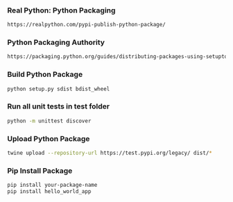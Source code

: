 ### Real Python: Python Packaging 
```bash
https://realpython.com/pypi-publish-python-package/
```

### Python Packaging Authority
```bash
https://packaging.python.org/guides/distributing-packages-using-setuptools/#distributing-packages
```

### Build Python Package
```bash
python setup.py sdist bdist_wheel
```

### Run all unit tests in test folder
```bash
python -m unittest discover
```

### Upload Python Package
```bash
twine upload --repository-url https://test.pypi.org/legacy/ dist/*
```

### Pip Install Package
```bash
pip install your-package-name
pip install hello_world_app
```






